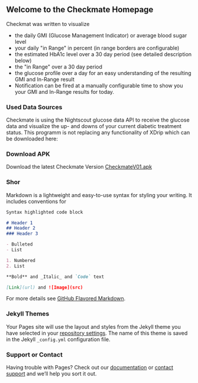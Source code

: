 ## Welcome to the Checkmate Homepage
Checkmat was written to visualize
- the daily GMI (Glucose Management Indicator) or average blood sugar level
- your daily "in Range" in percent (in range borders are configurable)
- the estimated HbA1c level over a 30 day period (see detailed description below)
- the "in Range" over a 30 day period
- the glucose profile over a day for an easy understanding of the resulting GMI and In-Range result
- Notification can be fired at a manually configurable time to show you your GMI and In-Range results for today.

### Used Data Sources
Checkmate is using the Nightscout glucose data API to receive the glucose data and visualize the up- and downs of your current diabetic treatment status.
This programm is not replacing any functionality of XDrip which can be downloaded here: 


### Download APK
Download the latest Checkmate Version [CheckmateV01.apk](https://github.com/nilsbusch/Slin/edit/gh-pages/index.md)


### Shor

Markdown is a lightweight and easy-to-use syntax for styling your writing. It includes conventions for

```markdown
Syntax highlighted code block

# Header 1
## Header 2
### Header 3

- Bulleted
- List

1. Numbered
2. List

**Bold** and _Italic_ and `Code` text

[Link](url) and ![Image](src)
```

For more details see [GitHub Flavored Markdown](https://guides.github.com/features/mastering-markdown/).

### Jekyll Themes

Your Pages site will use the layout and styles from the Jekyll theme you have selected in your [repository settings](https://github.com/nilsbusch/Slin/settings/pages). The name of this theme is saved in the Jekyll `_config.yml` configuration file.

### Support or Contact

Having trouble with Pages? Check out our [documentation](https://docs.github.com/categories/github-pages-basics/) or [contact support](https://support.github.com/contact) and we’ll help you sort it out.
